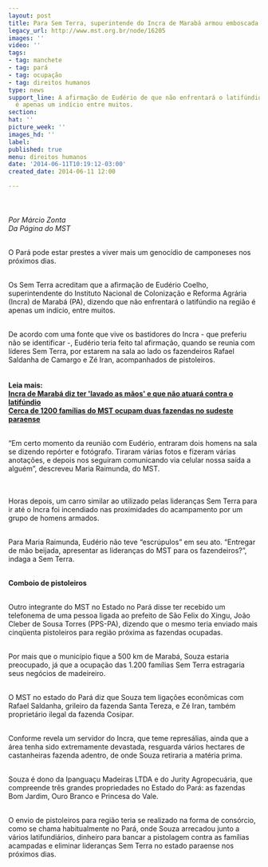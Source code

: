 ```yaml
---
layout: post
title: Para Sem Terra, superintende do Incra de Marabá armou emboscada
legacy_url: http://www.mst.org.br/node/16205
images: ''
video: ''
tags:
- tag: manchete
- tag: pará
- tag: ocupação
- tag: direitos humanos
type: news
support_line: A afirmação de Eudério de que não enfrentará o latifúndio na região
  é apenas um indício entre muitos.
section: 
hat: ''
picture_week: ''
images_hd: ''
label: 
published: true
menu: direitos humanos
date: '2014-06-11T10:19:12-03:00'
created_date: 2014-06-11 12:00

---
```

<p><em><img style="margin: 10px;" src="http://www.antigo.mst.org.br/sites/default/files/Superintendente%20do%20INCRA%20Eud%C3%A9rio%20Coelho.jpg" alt=""><br><br>Por Márcio Zonta&nbsp;</em><br><em>Da Página do MST</em></p><p><br>O Pará pode estar prestes a viver mais um genocídio de camponeses nos próximos dias.</p><p><br>Os Sem Terra acreditam que a afirmação de Eudério Coelho, superintendente do Instituto Nacional de Colonização e Reforma Agrária (Incra) de Marabá (PA), dizendo que não enfrentará o latifúndio na região é apenas um indício, entre muitos.</p><p><br>De acordo com uma fonte que vive os bastidores do Incra - que preferiu não se identificar -, Eudério teria feito tal afirmação, quando se reunia com líderes Sem Terra, por estarem na sala ao lado os fazendeiros Rafael Saldanha de Camargo e Zé Iran, acompanhados de pistoleiros.<br><br><strong><br>Leia mais:<br></strong><a href="http://www.mst.org.br/node/16203"><strong>Incra de Marabá diz ter 'lavado as mãos' e que não atuará contra o latifúndio</strong></a><strong><br></strong><a href="http://www.mst.org.br/node/16191"><strong>Cerca de 1200 famílias do MST ocupam duas fazendas no sudeste paraense</strong></a></p><div><br>“Em certo momento da reunião com Eudério, entraram dois homens na sala se dizendo repórter e fotógrafo. Tiraram várias fotos e fizeram várias anotações, e depois nos seguiram comunicando via celular nossa saída a alguém”, descreveu Maria Raimunda, do MST.</div><p><br><br>Horas depois, um carro similar ao utilizado pelas lideranças Sem Terra para ir até o Incra foi incendiado nas proximidades do acampamento por um grupo de homens armados.</p><p><br>Para Maria Raimunda, Eudério não teve “escrúpulos” em seu ato. “Entregar de mão beijada, apresentar as lideranças do MST para os fazendeiros?”, indaga a Sem Terra.</p><p><br><strong>Comboio de pistoleiros &nbsp;&nbsp;</strong></p><p><br>Outro integrante do MST no Estado no Pará disse ter recebido um telefonema de uma pessoa ligada ao prefeito de São Felix do Xingu, João Cleber de Sousa Torres (PPS-PA), dizendo que o mesmo teria enviado mais cinqüenta pistoleiros para região próxima as fazendas ocupadas.&nbsp;</p><p><br>Por mais que o município fique a 500 km de Marabá, Souza estaria preocupado, já que a ocupação das 1.200 famílias Sem Terra estragaria seus negócios de madeireiro.</p><p><br>O MST no estado do Pará diz que Souza tem ligações econômicas com Rafael Saldanha, grileiro da fazenda Santa Tereza, e Zé Iran, também proprietário ilegal da fazenda Cosipar.</p><p><br>Conforme revela um servidor do Incra, que teme represálias, ainda que a área tenha sido extremamente devastada, resguarda vários hectares de castanheiras fazenda adentro, de onde Souza retiraria a matéria prima.</p><p><br>Souza é dono da Ipanguaçu Madeiras LTDA e do Jurity Agropecuária, que compreende três grandes propriedades no Estado do Pará: as fazendas Bom Jardim, Ouro Branco e Princesa do Vale.</p><p><br>O envio de pistoleiros para região teria se realizado na forma de consórcio, como se chama habitualmente no Pará, onde Souza arrecadou junto a vários latifundiários, dinheiro para bancar a pistolagem contra as famílias acampadas e eliminar lideranças Sem Terra no estado paraense nos próximos dias.</p><p>&nbsp;</p>
